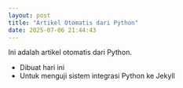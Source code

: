 ```yaml
---
layout: post
title: "Artikel Otomatis dari Python"
date: 2025-07-06 21:44:43
---
```



Ini adalah artikel otomatis dari Python.

- Dibuat hari ini
- Untuk menguji sistem integrasi Python ke Jekyll

